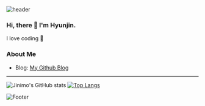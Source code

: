 ![header](https://capsule-render.vercel.app/api?type=waving&color=0:E3CEF6,100:4B088A&height=300&section=header&text=Hyunjin&fontColor=F7F8E0&fontSize=70)


### Hi, there 👋 I'm Hyunjin.
I love coding 💓

### About Me
- Blog: [My Github Blog](https://Jinimo.github.io.)

---

![Jinimo's GitHub stats](https://github-readme-stats.vercel.app/api?username=Jinimo&show_icons=true&theme=material-palenight&icon_color=F7F8E0)
[![Top Langs](https://github-readme-stats.vercel.app/api/top-langs/?username=Jinimo&layout=compact)](https://github.com/anuraghazra/github-readme-stats)

![Footer](https://capsule-render.vercel.app/api?type=waving&color=0:E3CEF6,100:4B088A&height=200&section=footer)

